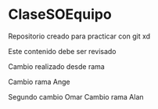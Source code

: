 # ClaseSOEquipo

Repositorio creado para practicar con git xd 

Este contenido debe ser revisado

Cambio realizado desde rama


Cambio rama Ange

Segundo cambio Omar
Cambio rama Alan
